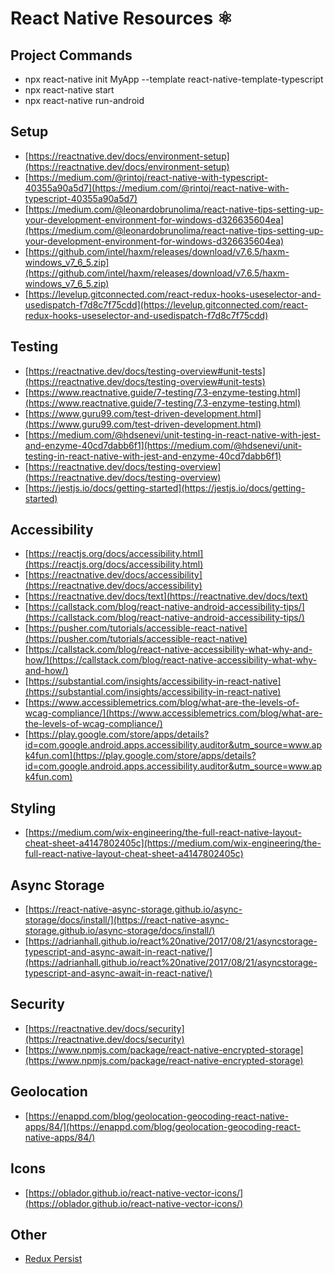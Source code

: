 # React Native Resources ⚛

## Project Commands

- npx react-native init MyApp --template react-native-template-typescript
- npx react-native start
- npx react-native run-android

## Setup

- [https://reactnative.dev/docs/environment-setup](https://reactnative.dev/docs/environment-setup)
- [https://medium.com/@rintoj/react-native-with-typescript-40355a90a5d7](https://medium.com/@rintoj/react-native-with-typescript-40355a90a5d7)
- [https://medium.com/@leonardobrunolima/react-native-tips-setting-up-your-development-environment-for-windows-d326635604ea](https://medium.com/@leonardobrunolima/react-native-tips-setting-up-your-development-environment-for-windows-d326635604ea)
- [https://github.com/intel/haxm/releases/download/v7.6.5/haxm-windows_v7_6_5.zip](https://github.com/intel/haxm/releases/download/v7.6.5/haxm-windows_v7_6_5.zip)
- [https://levelup.gitconnected.com/react-redux-hooks-useselector-and-usedispatch-f7d8c7f75cdd](https://levelup.gitconnected.com/react-redux-hooks-useselector-and-usedispatch-f7d8c7f75cdd)


## Testing

- [https://reactnative.dev/docs/testing-overview#unit-tests](https://reactnative.dev/docs/testing-overview#unit-tests)
- [https://www.reactnative.guide/7-testing/7.3-enzyme-testing.html](https://www.reactnative.guide/7-testing/7.3-enzyme-testing.html)
- [https://www.guru99.com/test-driven-development.html](https://www.guru99.com/test-driven-development.html)
- [https://medium.com/@hdsenevi/unit-testing-in-react-native-with-jest-and-enzyme-40cd7dabb6f1](https://medium.com/@hdsenevi/unit-testing-in-react-native-with-jest-and-enzyme-40cd7dabb6f1)
- [https://reactnative.dev/docs/testing-overview](https://reactnative.dev/docs/testing-overview)
- [https://jestjs.io/docs/getting-started](https://jestjs.io/docs/getting-started)

## Accessibility

- [https://reactjs.org/docs/accessibility.html](https://reactjs.org/docs/accessibility.html)
- [https://reactnative.dev/docs/accessibility](https://reactnative.dev/docs/accessibility)
- [https://reactnative.dev/docs/text](https://reactnative.dev/docs/text)
- [https://callstack.com/blog/react-native-android-accessibility-tips/](https://callstack.com/blog/react-native-android-accessibility-tips/)
- [https://pusher.com/tutorials/accessible-react-native](https://pusher.com/tutorials/accessible-react-native)
- [https://callstack.com/blog/react-native-accessibility-what-why-and-how/](https://callstack.com/blog/react-native-accessibility-what-why-and-how/)
- [https://substantial.com/insights/accessibility-in-react-native](https://substantial.com/insights/accessibility-in-react-native)
- [https://www.accessiblemetrics.com/blog/what-are-the-levels-of-wcag-compliance/](https://www.accessiblemetrics.com/blog/what-are-the-levels-of-wcag-compliance/)
- [https://play.google.com/store/apps/details?id=com.google.android.apps.accessibility.auditor&utm_source=www.apk4fun.com](https://play.google.com/store/apps/details?id=com.google.android.apps.accessibility.auditor&utm_source=www.apk4fun.com)

## Styling

- [https://medium.com/wix-engineering/the-full-react-native-layout-cheat-sheet-a4147802405c](https://medium.com/wix-engineering/the-full-react-native-layout-cheat-sheet-a4147802405c)

## Async Storage

- [https://react-native-async-storage.github.io/async-storage/docs/install/](https://react-native-async-storage.github.io/async-storage/docs/install/)
- [https://adrianhall.github.io/react%20native/2017/08/21/asyncstorage-typescript-and-async-await-in-react-native/](https://adrianhall.github.io/react%20native/2017/08/21/asyncstorage-typescript-and-async-await-in-react-native/)

## Security

- [https://reactnative.dev/docs/security](https://reactnative.dev/docs/security)
- [https://www.npmjs.com/package/react-native-encrypted-storage](https://www.npmjs.com/package/react-native-encrypted-storage)

## Geolocation

- [https://enappd.com/blog/geolocation-geocoding-react-native-apps/84/](https://enappd.com/blog/geolocation-geocoding-react-native-apps/84/)

## Icons

- [https://oblador.github.io/react-native-vector-icons/](https://oblador.github.io/react-native-vector-icons/)

## Other
- [Redux Persist](https://itnext.io/react-native-why-you-should-be-using-redux-persist-8ad1d68fa48b)
